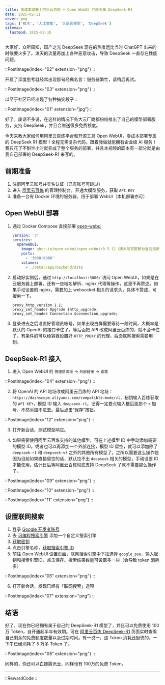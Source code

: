 ```yaml
---
title: 零成本部署！阿里云百炼 + Open WebUI 打造专属 DeepSeek-R1
date: 2025-02-11
cover: png
tags: ['技术', '人工智能', '大语言模型', 'DeepSeek']
sitemap:
  lastmod: 2025-02-18
---
```


大家好，众所周知，国产之光 DeepSeek 现在的热度远比当时 ChatGPT 出来的时候要火多了。泼天的流量再加上各种恶意攻击，导致 DeepSeek 一直存在性能问题。

::PostImage{index="02" extension="png"}
::

开启了深度思考就经常出现那句经典名言：服务器繁忙，请稍后再试。

::PostImage{index="03" extension="png"}
::

以至于社区已经出现了各种搞笑段子：

::PostImage{index="01" extension="jpg"}
::

好了，废话不多说，在这样的情况下各大云厂商都纷纷推出了自己的模型部署服务，支持 DeepSeek，并且会赠送很多免费额度。

今天来教大家如何用阿里云百炼平台和开源工具 Open WebUI，零成本部署专属的 DeepSeek R1 模型！全程无需复杂代码，跟着我做就能拥有企业级 AI 服务！我只花了不到半小时就完成了整个服务的部署，并且本视频的脚本有一部分就是由我自己部署的 DeepSeek-R1 来写的。

## 前期准备

1. 注册阿里云账号并实名认证（已有账号可跳过）
2. 进入 [阿里云百炼](https://www.aliyun.com/product/bailian) 的管理控制台，开通大模型服务，获取 `API KEY`
3. 准备一台有 Docker 环境的服务器，用于部署 WebUI（本机部署亦可）

## Open WebUI 部署

1. 通过 Docker Compose 直接部署 [open-webui](https://github.com/open-webui/open-webui)

   ```yaml
   version: '3'
   services:
     openwebui:
       image: ghcr.io/open-webui/open-webui:0.5.12（版本号可更新为当前最新 tag 版本号，或使用 main 拉取最新）
       ports:
         - '3000:8080'
       volumes:
         - ./data:/app/backend/data
   ```

2. 启动好实例后，通过 `http://localhost:3000/` 访问 Open WebUI，如果是在云服务器上部署，还有一些域名解析、nginx 代理等操作，这里不再赘述。如果手动设置的 nginx，需要加上 websocket 相关的请求头，具体不赘述，可搜索一下。

   ```nginx
   proxy_http_version 1.1;
   proxy_set_header Upgrade $http_upgrade;
   proxy_set_header Connection $connection_upgrade;
   ```

3. 登录进去之后设置好管理员帐号，如果出现白屏需要等待一段时间，大概率是默认的 OpenAI 的接口卡住了，等后面把 API 改成阿里云百炼的，就不会卡住了。有条件的可以给容器设置好 `HTTP_PROXY` 的代理，后面联网搜索需要用到。

## DeepSeek-R1 接入

1. 进入 Open WebUI 的 `管理员面板` -> `外部链接` -> `设置`

::PostImage{index="04" extension="png"}
::

2. 将 OpenAI 的 API 地址改成阿里云百炼的 API 地址：`https://dashscope.aliyuncs.com/compatible-mode/v1`，秘钥输入百炼获取的 `API KEY`，模型 ID 输入 `deepseek-r1`，记得一定要点输入框后面那个 `+` 加号，不然添加不进去。最后点击“保存”按钮。

::PostImage{index="12" extension="png"}
::

3. 打开新会话，测试模型响应。

4. 如果需要使用阿里云百炼支持的其他模型，可在上述模型 ID 中手动添加需要的模型 ID，或者也可以再添加一个外部连接，模型 ID 留空，就可以添加除了 `deepseek-r1` 和 `deepseek-v3` 之外的其他所有模型了。之所以需要这么操作是因为目前如果直接留空的话，默认拉不出 `deepseek` 相关的模型，手动设置 ID 才能使用，估计日后等阿里云百炼彻底支持 DeepSeek 了就不需要那么操作了。

::PostImage{index="09" extension="png"}
::

::PostImage{index="10" extension="png"}
::

::PostImage{index="11" extension="png"}
::

## 设置联网搜索

1. 登录 [Google 开发者账号](https://developers.google.com/custom-search)
2. 去 [可编程搜索引擎](https://programmablesearchengine.google.com/controlpanel/all) 添加一个自定义搜索引擎
3. [获取密钥](https://developers.google.com/custom-search/v1/introduction)
4. 点击引擎名称，[获取搜索引擎 ID](https://programmablesearchengine.google.com/controlpanel/all)
5. 前往 Open WebUI 设置页面，联网搜索引擎中下拉选择 `google_pse`，输入密钥和搜索引擎ID，点击保存。搜索结果数量可设置多一些（会导致 token 消耗多）

::PostImage{index="06" extension="png"}
::

6. 打开新会话，发现已经有「联网搜索」选项

::PostImage{index="07" extension="png"}
::

## 结语

好了，现在你已经拥有属于自己的 DeepSeek-R1 模型了，并且可以免费使用 100 万 Token，自开通起半年有效期。可在 [阿里云百炼 DeepSeek-R1](https://bailian.console.aliyun.com/detail/deepseek-r1#/model-market/detail/deepseek-r1) 页面实时查看自己剩余的免费额度数量以及过期时间。有一说一，这 Token 消耗还挺快的，一下午已经消耗了 5 万多 Token 了。

::PostImage{index="08" extension="png"}
::

同样的，你还可以白嫖腾讯云，同样也有 100万的免费 Token。

---

::RewardCode
::
